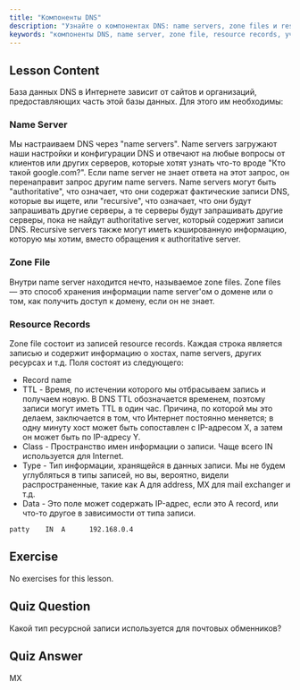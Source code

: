 ```yaml
---
title: "Компоненты DNS"
description: "Узнайте о компонентах DNS: name servers, zone files и resource records. Поймите, как работает DNS для начинающих. Начните свой путь в сетевых технологиях Linux!"
keywords: "компоненты DNS, name server, zone file, resource records, учебник по DNS, сетевые технологии Linux, руководство для начинающих"
---
```


## Lesson Content

База данных DNS в Интернете зависит от сайтов и организаций, предоставляющих часть этой базы данных. Для этого им необходимы:

### Name Server

Мы настраиваем DNS через "name servers". Name servers загружают наши настройки и конфигурации DNS и отвечают на любые вопросы от клиентов или других серверов, которые хотят узнать что-то вроде "Кто такой google.com?". Если name server не знает ответа на этот запрос, он перенаправит запрос другим name servers. Name servers могут быть "authoritative", что означает, что они содержат фактические записи DNS, которые вы ищете, или "recursive", что означает, что они будут запрашивать другие серверы, а те серверы будут запрашивать другие серверы, пока не найдут authoritative server, который содержит записи DNS. Recursive servers также могут иметь кэшированную информацию, которую мы хотим, вместо обращения к authoritative server.

### Zone File

Внутри name server находится нечто, называемое zone files. Zone files — это способ хранения информации name server'ом о домене или о том, как получить доступ к домену, если он не знает.

### Resource Records

Zone file состоит из записей resource records. Каждая строка является записью и содержит информацию о хостах, name servers, других ресурсах и т.д. Поля состоят из следующего:

- Record name
- TTL - Время, по истечении которого мы отбрасываем запись и получаем новую. В DNS TTL обозначается временем, поэтому записи могут иметь TTL в один час. Причина, по которой мы это делаем, заключается в том, что Интернет постоянно меняется; в одну минуту хост может быть сопоставлен с IP-адресом X, а затем он может быть по IP-адресу Y.
- Class - Пространство имен информации о записи. Чаще всего IN используется для Internet.
- Type - Тип информации, хранящейся в данных записи. Мы не будем углубляться в типы записей, но вы, вероятно, видели распространенные, такие как A для address, MX для mail exchanger и т.д.
- Data - Это поле может содержать IP-адрес, если это A record, или что-то другое в зависимости от типа записи.

```plaintext
patty    IN  A      192.168.0.4
```

## Exercise

No exercises for this lesson.

## Quiz Question

Какой тип ресурсной записи используется для почтовых обменников?

## Quiz Answer

MX
